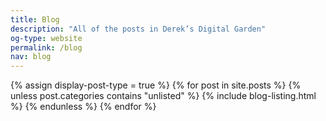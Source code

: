 ```yaml
---
title: Blog
description: "All of the posts in Derek’s Digital Garden"
og-type: website
permalink: /blog
nav: blog
---
```


{% assign display-post-type = true %}
{% for post in site.posts %}
{% unless post.categories contains "unlisted" %}
{% include blog-listing.html %}
{% endunless %}
{% endfor %}